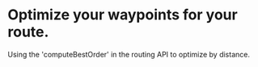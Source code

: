 # Optimize your waypoints for your route.
Using the 'computeBestOrder' in the routing API to optimize by distance.


